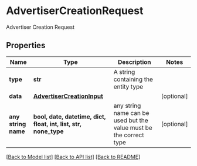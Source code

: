 # AdvertiserCreationRequest

Advertiser Creation Request

## Properties
Name | Type | Description | Notes
------------ | ------------- | ------------- | -------------
**type** | **str** | A string containing the entity type | 
**data** | [**AdvertiserCreationInput**](AdvertiserCreationInput.md) |  | [optional] 
**any string name** | **bool, date, datetime, dict, float, int, list, str, none_type** | any string name can be used but the value must be the correct type | [optional]

[[Back to Model list]](../README.md#documentation-for-models) [[Back to API list]](../README.md#documentation-for-api-endpoints) [[Back to README]](../README.md)


